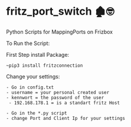 # fritz_port_switch 🏚🤓
Python Scripts for MappingPorts on Frizbox

To Run the Script:

First Step install Package:

  	~pip3 install fritzconnection
 
 
Change your settings:

  	- Go in config.txt
  	- username = your personal created user
  	- kennwort = the password of the user
 	 - 192.168.178.1 = is a standart fritz Host 

	- Go in the *.py script
	- change Port and Client Ip for your settings
